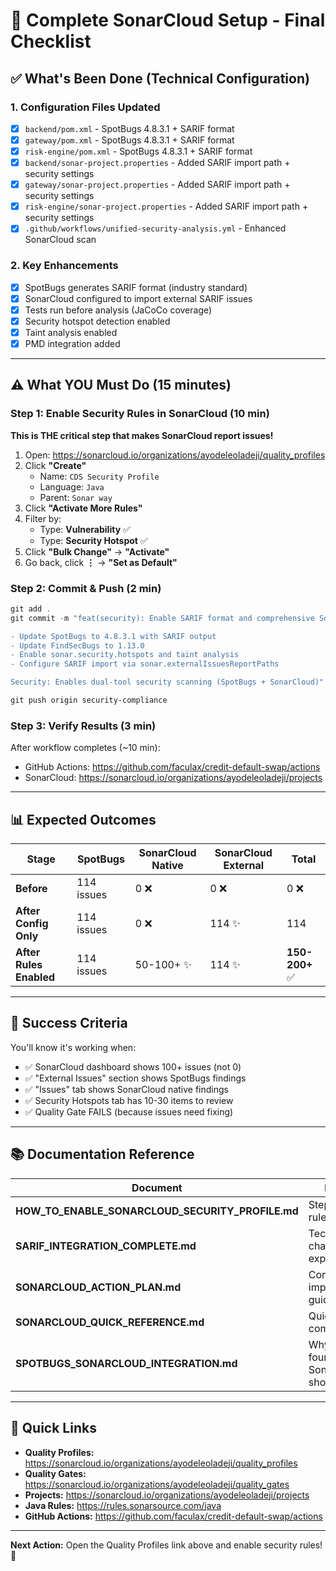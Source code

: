 # 🎯 Complete SonarCloud Setup - Final Checklist

## ✅ What's Been Done (Technical Configuration)

### 1. Configuration Files Updated
- [x] `backend/pom.xml` - SpotBugs 4.8.3.1 + SARIF format
- [x] `gateway/pom.xml` - SpotBugs 4.8.3.1 + SARIF format
- [x] `risk-engine/pom.xml` - SpotBugs 4.8.3.1 + SARIF format
- [x] `backend/sonar-project.properties` - Added SARIF import path + security settings
- [x] `gateway/sonar-project.properties` - Added SARIF import path + security settings
- [x] `risk-engine/sonar-project.properties` - Added SARIF import path + security settings
- [x] `.github/workflows/unified-security-analysis.yml` - Enhanced SonarCloud scan

### 2. Key Enhancements
- [x] SpotBugs generates SARIF format (industry standard)
- [x] SonarCloud configured to import external SARIF issues
- [x] Tests run before analysis (JaCoCo coverage)
- [x] Security hotspot detection enabled
- [x] Taint analysis enabled
- [x] PMD integration added

---

## ⚠️ What YOU Must Do (15 minutes)

### Step 1: Enable Security Rules in SonarCloud (10 min)
**This is THE critical step that makes SonarCloud report issues!**

1. Open: https://sonarcloud.io/organizations/ayodeleoladeji/quality_profiles
2. Click **"Create"**
   - Name: `CDS Security Profile`
   - Language: `Java`
   - Parent: `Sonar way`
3. Click **"Activate More Rules"**
4. Filter by:
   - Type: **Vulnerability** ✅
   - Type: **Security Hotspot** ✅
5. Click **"Bulk Change"** → **"Activate"**
6. Go back, click **⋮** → **"Set as Default"**

### Step 2: Commit & Push (2 min)
```powershell
git add .
git commit -m "feat(security): Enable SARIF format and comprehensive SonarCloud analysis

- Update SpotBugs to 4.8.3.1 with SARIF output
- Update FindSecBugs to 1.13.0
- Enable sonar.security.hotspots and taint analysis
- Configure SARIF import via sonar.externalIssuesReportPaths

Security: Enables dual-tool security scanning (SpotBugs + SonarCloud)"

git push origin security-compliance
```

### Step 3: Verify Results (3 min)
After workflow completes (~10 min):
- GitHub Actions: https://github.com/faculax/credit-default-swap/actions
- SonarCloud: https://sonarcloud.io/organizations/ayodeleoladeji/projects

---

## 📊 Expected Outcomes

| Stage | SpotBugs | SonarCloud Native | SonarCloud External | Total |
|-------|----------|-------------------|---------------------|-------|
| **Before** | 114 issues | 0 ❌ | 0 ❌ | 0 ❌ |
| **After Config Only** | 114 issues | 0 ❌ | 114 ✨ | 114 |
| **After Rules Enabled** | 114 issues | 50-100+ ✨ | 114 ✨ | **150-200+** ✅ |

---

## 🎯 Success Criteria

You'll know it's working when:
- ✅ SonarCloud dashboard shows 100+ issues (not 0)
- ✅ "External Issues" section shows SpotBugs findings
- ✅ "Issues" tab shows SonarCloud native findings
- ✅ Security Hotspots tab has 10-30 items to review
- ✅ Quality Gate FAILS (because issues need fixing)

---

## 📚 Documentation Reference

| Document | Purpose |
|----------|---------|
| **HOW_TO_ENABLE_SONARCLOUD_SECURITY_PROFILE.md** | Step-by-step rule activation |
| **SARIF_INTEGRATION_COMPLETE.md** | Technical changes explained |
| **SONARCLOUD_ACTION_PLAN.md** | Complete implementation guide |
| **SONARCLOUD_QUICK_REFERENCE.md** | Quick commands |
| **SPOTBUGS_SONARCLOUD_INTEGRATION.md** | Why SpotBugs found 114 but SonarCloud showed 0 |

---

## 🔗 Quick Links

- **Quality Profiles:** https://sonarcloud.io/organizations/ayodeleoladeji/quality_profiles
- **Quality Gates:** https://sonarcloud.io/organizations/ayodeleoladeji/quality_gates
- **Projects:** https://sonarcloud.io/organizations/ayodeleoladeji/projects
- **Java Rules:** https://rules.sonarsource.com/java
- **GitHub Actions:** https://github.com/faculax/credit-default-swap/actions

---

**Next Action:** Open the Quality Profiles link above and enable security rules! 🚀

